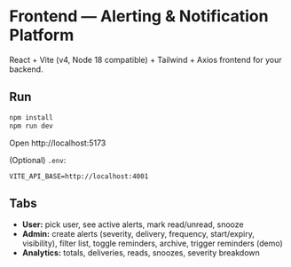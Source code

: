 # Frontend — Alerting & Notification Platform

React + Vite (v4, Node 18 compatible) + Tailwind + Axios frontend for your backend.

## Run
```bash
npm install
npm run dev
```
Open http://localhost:5173

(Optional) `.env`:
```
VITE_API_BASE=http://localhost:4001
```

## Tabs
- **User:** pick user, see active alerts, mark read/unread, snooze
- **Admin:** create alerts (severity, delivery, frequency, start/expiry, visibility), filter list, toggle reminders, archive, trigger reminders (demo)
- **Analytics:** totals, deliveries, reads, snoozes, severity breakdown
